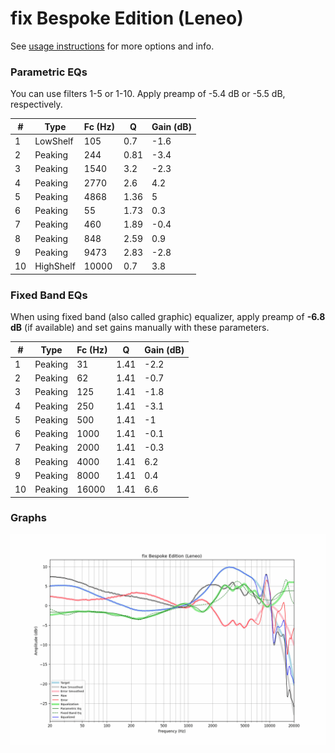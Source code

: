 # fix Bespoke Edition (Leneo)
See [usage instructions](https://github.com/jaakkopasanen/AutoEq#usage) for more options and info.

### Parametric EQs
You can use filters 1-5 or 1-10. Apply preamp of -5.4 dB or -5.5 dB, respectively.

|   # | Type      |   Fc (Hz) |    Q |   Gain (dB) |
|-----|-----------|-----------|------|-------------|
|   1 | LowShelf  |       105 | 0.7  |        -1.6 |
|   2 | Peaking   |       244 | 0.81 |        -3.4 |
|   3 | Peaking   |      1540 | 3.2  |        -2.3 |
|   4 | Peaking   |      2770 | 2.6  |         4.2 |
|   5 | Peaking   |      4868 | 1.36 |         5   |
|   6 | Peaking   |        55 | 1.73 |         0.3 |
|   7 | Peaking   |       460 | 1.89 |        -0.4 |
|   8 | Peaking   |       848 | 2.59 |         0.9 |
|   9 | Peaking   |      9473 | 2.83 |        -2.8 |
|  10 | HighShelf |     10000 | 0.7  |         3.8 |

### Fixed Band EQs
When using fixed band (also called graphic) equalizer, apply preamp of **-6.8 dB** (if available) and set gains manually with these parameters.

|   # | Type    |   Fc (Hz) |    Q |   Gain (dB) |
|-----|---------|-----------|------|-------------|
|   1 | Peaking |        31 | 1.41 |        -2.2 |
|   2 | Peaking |        62 | 1.41 |        -0.7 |
|   3 | Peaking |       125 | 1.41 |        -1.8 |
|   4 | Peaking |       250 | 1.41 |        -3.1 |
|   5 | Peaking |       500 | 1.41 |        -1   |
|   6 | Peaking |      1000 | 1.41 |        -0.1 |
|   7 | Peaking |      2000 | 1.41 |        -0.3 |
|   8 | Peaking |      4000 | 1.41 |         6.2 |
|   9 | Peaking |      8000 | 1.41 |         0.4 |
|  10 | Peaking |     16000 | 1.41 |         6.6 |

### Graphs
![](./fix%20Bespoke%20Edition%20(Leneo).png)
